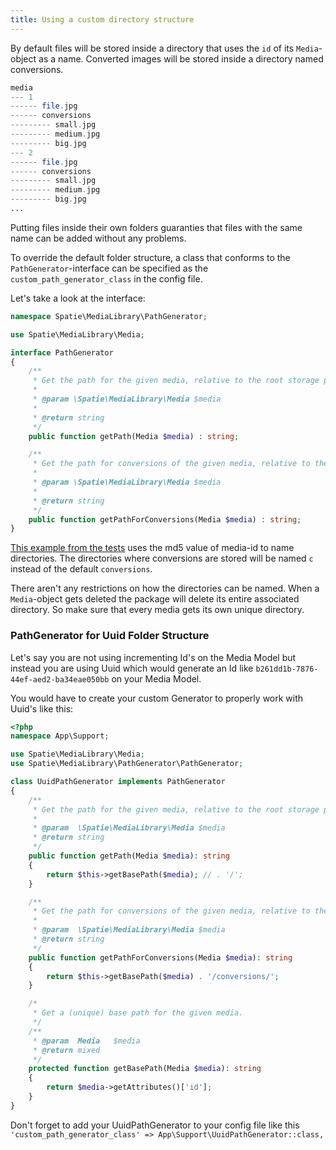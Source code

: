```yaml
---
title: Using a custom directory structure
---
```


By default files will be stored inside a directory that uses
the `id` of its `Media`-object as a name. Converted images will be stored inside a directory
named conversions.

```php
media
--- 1
------ file.jpg
------ conversions
--------- small.jpg
--------- medium.jpg
--------- big.jpg
--- 2
------ file.jpg
------ conversions
--------- small.jpg
--------- medium.jpg
--------- big.jpg
...
```

Putting files inside their own folders guaranties that files with the same name can be added without any problems.

To override the default folder structure, a class that conforms to the `PathGenerator`-interface can be specified as the `custom_path_generator_class` in the config file.

Let's take a look at the interface:

```php
namespace Spatie\MediaLibrary\PathGenerator;

use Spatie\MediaLibrary\Media;

interface PathGenerator
{
    /**
     * Get the path for the given media, relative to the root storage path.
     *
     * @param \Spatie\MediaLibrary\Media $media
     *
     * @return string
     */
    public function getPath(Media $media) : string;

    /**
     * Get the path for conversions of the given media, relative to the root storage path.
     *
     * @param \Spatie\MediaLibrary\Media $media
     *
     * @return string
     */
    public function getPathForConversions(Media $media) : string;
}
```

[This example from the tests](https://github.com/spatie/laravel-medialibrary/blob/4.0.0/tests/PathGenerator/CustomPathGenerator.php) uses
the md5 value of media-id to name directories. The directories where conversions are stored will be named `c` instead of the default `conversions`.

There aren't any restrictions on how the directories can be named. When a `Media`-object gets deleted the package will delete its entire associated directory.
So make sure that every media gets its own unique directory.

### PathGenerator for Uuid Folder Structure
Let's say you are not using incrementing Id's on the Media Model but instead you are using Uuid which would generate an Id like `b261dd1b-7876-44ef-aed2-ba34eae050bb` on your Media Model.

You would have to create your custom Generator to properly work with Uuid's like this:

```php
<?php
namespace App\Support;

use Spatie\MediaLibrary\Media;
use Spatie\MediaLibrary\PathGenerator\PathGenerator;

class UuidPathGenerator implements PathGenerator
{
    /**
     * Get the path for the given media, relative to the root storage path.
     *
     * @param  \Spatie\MediaLibrary\Media $media
     * @return string
     */
    public function getPath(Media $media): string
    {
        return $this->getBasePath($media); // . '/';
    }

    /**
     * Get the path for conversions of the given media, relative to the root storage path.
     *
     * @param  \Spatie\MediaLibrary\Media $media
     * @return string
     */
    public function getPathForConversions(Media $media): string
    {
        return $this->getBasePath($media) . '/conversions/';
    }

    /*
     * Get a (unique) base path for the given media.
     */
    /**
     * @param  Media   $media
     * @return mixed
     */
    protected function getBasePath(Media $media): string
    {
        return $media->getAttributes()['id'];
    }
}
```

Don't forget to add your UuidPathGenerator to your config file like this `'custom_path_generator_class' => App\Support\UuidPathGenerator::class,`


